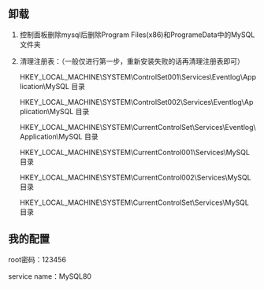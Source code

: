 ## 卸载

1. 控制面板删除mysql后删除Program Files(x86)和ProgrameData中的MySQL文件夹

2. 清理注册表：（一般仅进行第一步，重新安装失败的话再清理注册表即可）

   HKEY_LOCAL_MACHINE\SYSTEM\ControlSet001\Services\Eventlog\Application\MySQL 目录

   HKEY_LOCAL_MACHINE\SYSTEM\ControlSet002\Services\Eventlog\Application\MySQL 目录

   HKEY_LOCAL_MACHINE\SYSTEM\CurrentControlSet\Services\Eventlog\Application\MySQL 目录

   HKEY_LOCAL_MACHINE\SYSTEM\CurrentControl001\Services\MySQL 目录

   HKEY_LOCAL_MACHINE\SYSTEM\CurrentControl002\Services\MySQL 目录

   HKEY_LOCAL_MACHINE\SYSTEM\CurrentControlSet\Services\MySQL 目录

## 我的配置

root密码：123456

service name：MySQL80